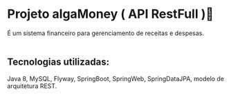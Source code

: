 # Projeto algaMoney ( API RestFull )🚀 <br>
É um sistema financeiro para gerenciamento de receitas e despesas. <br><br>
## Tecnologias utilizadas: <br>
Java 8, MySQL, Flyway, SpringBoot, SpringWeb, SpringDataJPA, modelo de arquitetura REST.

